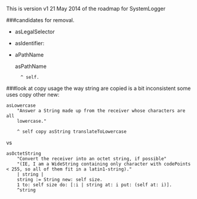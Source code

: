 This is version v1 21 May 2014 of the roadmap for SystemLogger

###candidates for removal.

* asLegalSelector
* asIdentifier:
* aPathName

	asPathName
	
		^ self.

###look at copy usage 
the way string are copied is a bit inconsistent some uses copy other new:


	asLowercase
		"Answer a String made up from the receiver whose characters are all 
		lowercase."
	
		^ self copy asString translateToLowercase
		
vs
	

	asOctetString
		"Convert the receiver into an octet string, if possible"
		"(IE, I am a WideString containing only character with codePoints < 255, so all of them fit in a latin1-string)."
		| string |
		string := String new: self size.
		1 to: self size do: [:i | string at: i put: (self at: i)].
		^string



